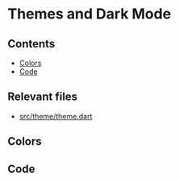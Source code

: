 # Themes and Dark Mode

## Contents

- [Colors](#colors)
- [Code](#code)

## Relevant files

- [src/theme/theme.dart](src/theme/theme.dart)

## Colors


## Code

